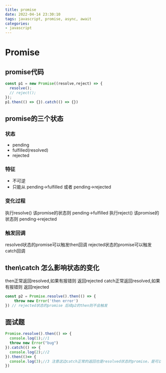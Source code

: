 ```yaml
---
title: promise
date: 2022-04-14 23:30:10
tags: javascript, promise, async, await
categories:
- javascript
---
```


# Promise

## promise代码

```js
const p1 = new Promise((resolve,reject) => {
  resolve();
  // reject();
});
p1.then(() => {}).catch(() => {})
```

## promise的三个状态

### 状态

 - pending
 - fulfilled(resolved)
 - rejected

### 特征

- 不可逆
- 只能从 pending->fulfilled 或者 pending->rejected

### 变化过程

执行resolve()  该promise的状态则 pending->fulfilled
执行reject()  该promise的状态则 pending->rejected

### 触发回调

resolved状态的promise可以触发then回调
rejected状态的promise可以触发catch回调

## then\catch 怎么影响状态的变化

then正常返回resolved,如果有报错则 返回rejected
catch正常返回resolved,如果有报错则 返回rejected

```js
const p2 = Promise.resolve().then(() => {
    throw new Error('then error')
}) // rejected状态的promise 后续p2的then则不会触发
```

## 面试题
```js
Promise.resolve().then(() => {
  console.log(1);//1
  throw new Error("bug")
}).catch(() => {
  console.log(2);//2
}).then(()=> {
  console.log(3);//3 注意这边catch正常的返回也是resolved状态的promise，是可以触发后续的then回调的
})
```